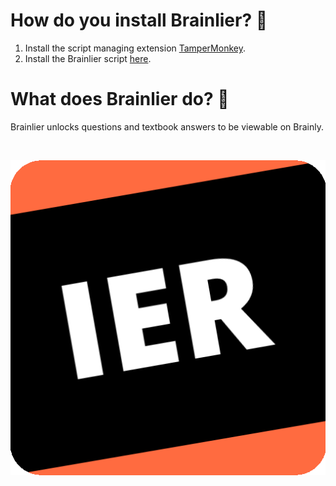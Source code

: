 # How do you install Brainlier? 📜
1. Install the script managing extension [TamperMonkey](https://chrome.google.com/webstore/detail/tampermonkey/dhdgffkkebhmkfjojejmpbldmpobfkfo).
2. Install the Brainlier script [here](https://github.com/Databones/Brainlier/raw/main/Brainlier.user.js).


# What does Brainlier do? 🤔
Brainlier unlocks questions and textbook answers to be viewable on Brainly.

‎


![](https://raw.githubusercontent.com/Databones/Brainlier/main/IER.png)
